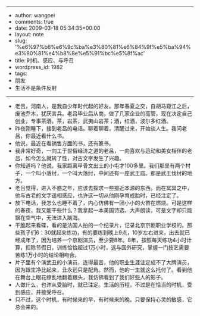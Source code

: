 - --
- author: wangpei
- comments: true
- date: 2009-03-18 05:34:35+00:00
- layout: note
- slug: '%e6%97%b6%e6%9c%ba%e3%80%81%e6%84%9f%e5%ba%94%e3%80%81%e4%b8%8e%e5%91%bc%e5%8f%ac'
- title: 时机、感应、与呼召
- wordpress_id: 1982
- tags:
- 朋友
- 生活不是条件反射
- --
- 老吕，河南人，是我自少年时代起的好友。那年春夏之交，自胡马窥江之后，废池乔木，犹厌言兵。老吕毕业后从商，做了几家企业的高管，现在决定自己创业，专事茶酒。茶，岩茶，武夷山岩茶；酒，红酒，波尔多红酒。
- 昨夜刚睡下，接到老吕的电话。聊着聊着，清醒过来，开始谈人生。我问老吕，你最近看什么书。
- 他说，最近在看销售方面的书，还有篆书。
- 我非常好奇，一向工于世俗经济之道的老吕，一向喜欢与运动和美女相伴的老吕，如今怎么就转了性，对古文字发生了兴趣。
- 你知道吗？他说，我家距离甲骨文出土的小屯才100多里。我们那里有两个村子，一个叫小落纣，一个叫大落纣，中间还有一座武王庙。那是武王伐纣的地方。
- 老吕觉得，进入不惑之年，应该去探求一些接近本源的东西。而在冥冥之中，他与古老的文字遥相感应，也许这一切从他刚孕育成胎时，已经注定了。
- 放下电话，我怎么也睡不着了，内心仿佛有一团小小的火苗在燃烧。可是这样的春夜，我又能干些什么？我拿起一本美国诗选，大声朗读，可是文字却只能飘在空气中，无法进入脑海。
- 干脆起来看碟，看的是法国人拍的一个纪录片，记录北京京剧职业学校的。那些孩子们6：30就起来练功，有的要练到晚上9点，10岁左右进来，出去就已经成年了，因为培养一个京剧演员，至少要8年。8年，按照每天练功4小时计算，扣除节假日，训练恰恰超过1万小时，这与国外研究，掌握一门技艺需要苦练1万小时的结论相吻合。
- 片子里有个演武丑的小演员，连得最苦，他的职业生涯注定成不了大牌演员，因为跟生净比起来，丑永远只是配角。然而，他的一生就这么托付了。看到他在舞台上眼花缭乱地翻着跟头，我仿佛看到了我们好些人的影子。
- 人做什么，也许从受胎时，就已注定。生活的历程，不过是在恰当的时机，受到感应，并接受呼召。
- 只不过，这个时机，有时候来的早，有时候来的晚。只要保持心灵的敏感，它总会来的。
